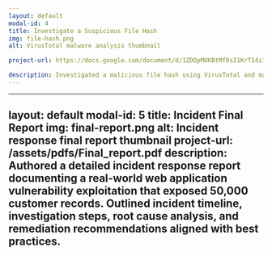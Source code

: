 ```yaml
---
layout: default
modal-id: 4
title: Investigate a Suspicious File Hash
img: file-hash.png
alt: VirusTotal malware analysis thumbnail

project-url: https://docs.google.com/document/d/1ZDOpMOKBtMf8sI1KrT14zIlye6u0aMxIRwHuTAnICO0/edit?tab=t.0

description: Investigated a malicious file hash using VirusTotal and mapped findings to the Pyramid of Pain. Conducted behavioral analysis of a Flagpro/BlackTech Trojan sample, extracted IoCs, and correlated them with MITRE ATT&CK techniques. Demonstrated SOC analyst skills in malware intelligence and threat categorization.
---
```

---

layout: default
modal-id: 5
title: Incident Final Report
img: final-report.png
alt: Incident response final report thumbnail
project-url: /assets/pdfs/Final_report.pdf
description: Authored a detailed incident response report documenting a real-world web application vulnerability exploitation that exposed 50,000 customer records. Outlined incident timeline, investigation steps, root cause analysis, and remediation recommendations aligned with best practices.
---

